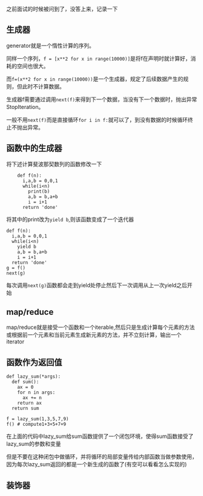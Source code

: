 之前面试的时候被问到了，没答上来，记录一下  
  
## 生成器  
  
generator就是一个惰性计算的序列。  
  
同样一个序列，`f = [x**2 for x in range(10000)]`是将f在声明时就计算好，消耗的空间也很大。  
  
而`f=(x**2 for x in range(10000))`是一个生成器，规定了后续数据产生的规则，但此时不计算数据。  
  
生成器f需要通过调用`next(f)`来得到下一个数据，当没有下一个数据时，抛出异常StopIteration。  
  
一般不用`next(f)`而是直接循环`for i in f:`就可以了，到没有数据的时候循环终止不抛出异常。  
  
## 函数中的生成器  
  
将下述计算斐波那契数列的函数修改一下  
  
        def f(n):
          i,a,b = 0,0,1
          while(i<n)
            print(b)
            a,b = b,a+b
            i = i+1
          return 'done'  
          
将其中的print改为`yield b`,则该函数变成了一个迭代器  
  
    def f(n):
      i,a,b = 0,0,1
      while(i<n)
        yield b
        a,b = b,a+b
        i = i+1
      return 'done'  
    g = f()
    next(g)
    
每次调用`next(g)`函数都会走到yield处停止然后下一次调用从上一次yield之后开始  
  
## map/reduce  
  
map/reduce就是接受一个函数和一个iterable,然后只是生成计算每个元素的方法或根据前一个元素和当前元素生成新元素的方法，并不立刻计算，输出一个iterator  
  
## 函数作为返回值  
  
    def lazy_sum(*args):
      def sum():
        ax = 0
        for n in args:
          ax += n
        return ax
      return sum
      
    f = lazy_sum(1,3,5,7,9)
    f() # compute1+3+5+7+9
    
在上面的代码中lazy_sum给sum函数提供了一个闭包环境，使得sum函数接受了lazy_sum的参数和变量  
  
但是不要在这种闭包中做循环，并将循环的局部变量传给内部函数当做参数使用，因为每次lazy_sum返回的都是一个新生成的函数了(有空可以看看怎么实现的)  
  
## 装饰器
